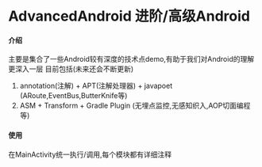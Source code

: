 # AdvancedAndroid 进阶/高级Android

#### 介绍
主要是集合了一些Android较有深度的技术点demo,有助于我们对Android的理解更深入一层
目前包括(未来还会不断更新)
1. annotation(注解) + APT(注解处理器) +  javapoet (ARoute,EventBus,ButterKnife等)
2. ASM + Transform + Gradle Plugin (无埋点监控,无感知织入,AOP切面编程等)

#### 使用
在MainActivity统一执行/调用,每个模块都有详细注释

